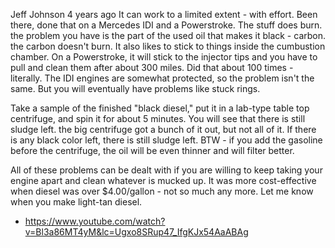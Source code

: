 
Jeff Johnson
4 years ago
It can work to a limited extent - with effort. Been there, done that on a Mercedes IDI and a Powerstroke. The stuff does burn. the problem you have is the part of the used oil that makes it black - carbon. the carbon doesn't burn. It also likes to stick to things inside the cumbustion chamber. On a Powerstroke, it will stick to the injector tips and you have to pull and clean them after about 300 miles. Did that about 100 times - literally. The IDI engines are somewhat protected, so the problem isn't the same. But you will eventually have problems like stuck rings.

Take a sample of the finished "black diesel," put it in a lab-type table top centrifuge, and spin it for about 5 minutes. You will see that there is still sludge left. the big centrifuge got a bunch of it out, but not all of it. If there is any black color left, there is still sludge left. BTW - if you add the gasoline before the centrifuge, the oil will be even thinner and will filter better.

All of these problems can be dealt with if you are willing to keep taking your engine apart and clean whatever is mucked up. It was more cost-effective when diesel was over $4.00/gallon - not so much any more. Let me know when you make light-tan diesel.
- https://www.youtube.com/watch?v=Bl3a86MT4yM&lc=Ugxo8SRup47_IfgKJx54AaABAg
